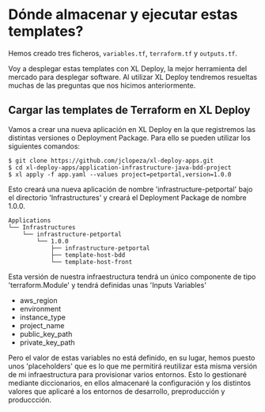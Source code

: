 # Dónde almacenar y ejecutar estas templates?
Hemos creado tres ficheros, `variables.tf`, `terraform.tf` y `outputs.tf`.

Voy a desplegar estas templates con XL Deploy, la mejor herramienta del mercado para desplegar software. Al utilizar XL Deploy tendremos resueltas muchas de las preguntas que nos hicimos anteriormente.

## Cargar las templates de Terraform en XL Deploy
Vamos a crear una nueva aplicación en XL Deploy en la que registremos las distintas versiones o Deployment Package. Para ello se pueden utilizar los siguientes comandos:
```
$ git clone https://github.com/jclopeza/xl-deploy-apps.git
$ cd xl-deploy-apps/application-infrastructure-java-bdd-project
$ xl apply -f app.yaml --values project=petportal,version=1.0.0
```
Esto creará una nueva aplicación de nombre 'infrastructure-petportal' bajo el directorio 'Infrastructures' y creará el Deployment Package de nombre 1.0.0.
```
Applications
└── Infrastructures
    └── infrastructure-petportal
        └── 1.0.0
            ├── infrastructure-petportal
            ├── template-host-bdd
            └── template-host-front
```
Esta versión de nuestra infraestructura tendrá un único componente de tipo 'terraform.Module' y tendrá definidas unas 'Inputs Variables'
* aws_region
* environment
* instance_type
* project_name
* public_key_path
* private_key_path

Pero el valor de estas variables no está definido, en su lugar, hemos puesto unos 'placeholders' que es lo que me permitirá reutilizar esta misma versión de mi infraestructura para provisionar varios entornos. Esto lo gestionaré mediante diccionarios, en ellos almacenaré la configuración y los distintos valores que aplicaré a los entornos de desarrollo, preproducción y produccción.
